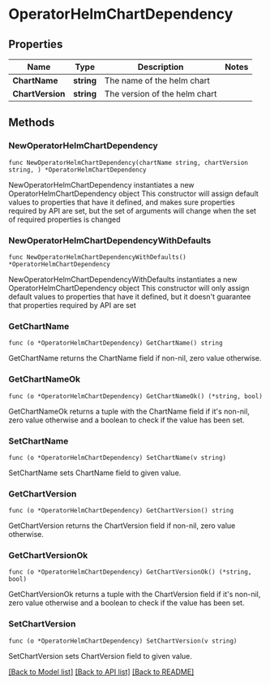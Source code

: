 # OperatorHelmChartDependency

## Properties

Name | Type | Description | Notes
------------ | ------------- | ------------- | -------------
**ChartName** | **string** | The name of the helm chart | 
**ChartVersion** | **string** | The version of the helm chart | 

## Methods

### NewOperatorHelmChartDependency

`func NewOperatorHelmChartDependency(chartName string, chartVersion string, ) *OperatorHelmChartDependency`

NewOperatorHelmChartDependency instantiates a new OperatorHelmChartDependency object
This constructor will assign default values to properties that have it defined,
and makes sure properties required by API are set, but the set of arguments
will change when the set of required properties is changed

### NewOperatorHelmChartDependencyWithDefaults

`func NewOperatorHelmChartDependencyWithDefaults() *OperatorHelmChartDependency`

NewOperatorHelmChartDependencyWithDefaults instantiates a new OperatorHelmChartDependency object
This constructor will only assign default values to properties that have it defined,
but it doesn't guarantee that properties required by API are set

### GetChartName

`func (o *OperatorHelmChartDependency) GetChartName() string`

GetChartName returns the ChartName field if non-nil, zero value otherwise.

### GetChartNameOk

`func (o *OperatorHelmChartDependency) GetChartNameOk() (*string, bool)`

GetChartNameOk returns a tuple with the ChartName field if it's non-nil, zero value otherwise
and a boolean to check if the value has been set.

### SetChartName

`func (o *OperatorHelmChartDependency) SetChartName(v string)`

SetChartName sets ChartName field to given value.


### GetChartVersion

`func (o *OperatorHelmChartDependency) GetChartVersion() string`

GetChartVersion returns the ChartVersion field if non-nil, zero value otherwise.

### GetChartVersionOk

`func (o *OperatorHelmChartDependency) GetChartVersionOk() (*string, bool)`

GetChartVersionOk returns a tuple with the ChartVersion field if it's non-nil, zero value otherwise
and a boolean to check if the value has been set.

### SetChartVersion

`func (o *OperatorHelmChartDependency) SetChartVersion(v string)`

SetChartVersion sets ChartVersion field to given value.



[[Back to Model list]](../README.md#documentation-for-models) [[Back to API list]](../README.md#documentation-for-api-endpoints) [[Back to README]](../README.md)


